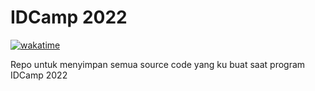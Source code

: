 # IDCamp 2022

[![wakatime](https://wakatime.com/badge/user/ed90b2f4-eee2-4404-b5d5-45052ba72313/project/7d3fd868-cec2-433d-a2c0-a2a74ab7084f.svg)](https://wakatime.com/badge/user/ed90b2f4-eee2-4404-b5d5-45052ba72313/project/7d3fd868-cec2-433d-a2c0-a2a74ab7084f)

Repo untuk menyimpan semua source code yang ku buat saat program IDCamp 2022
